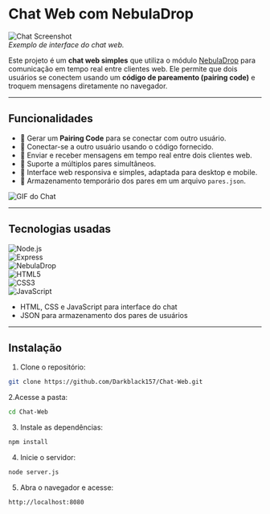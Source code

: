 # Chat Web com NebulaDrop

![Chat Screenshot](https://files.catbox.moe/xj7z9e.png)  
*Exemplo de interface do chat web.*

Este projeto é um **chat web simples** que utiliza o módulo [NebulaDrop](https://www.npmjs.com/package/nebuladrop) para comunicação em tempo real entre clientes web. Ele permite que dois usuários se conectem usando um **código de pareamento (pairing code)** e troquem mensagens diretamente no navegador.

---

## Funcionalidades

- 🔹 Gerar um **Pairing Code** para se conectar com outro usuário.  
- 🔹 Conectar-se a outro usuário usando o código fornecido.  
- 🔹 Enviar e receber mensagens em tempo real entre dois clientes web.  
- 🔹 Suporte a múltiplos pares simultâneos.  
- 🔹 Interface web responsiva e simples, adaptada para desktop e mobile.  
- 🔹 Armazenamento temporário dos pares em um arquivo `pares.json`.  

![GIF do Chat](https://i.imgur.com/SeuLinkDoGIF.gif)  

---

## Tecnologias usadas

![Node.js](https://img.shields.io/badge/Node.js-339933?style=for-the-badge&logo=node.js&logoColor=white)  
![Express](https://img.shields.io/badge/Express-000000?style=for-the-badge&logo=express&logoColor=white)  
![NebulaDrop](https://img.shields.io/badge/NebulaDrop-Blue?style=for-the-badge)  
![HTML5](https://img.shields.io/badge/HTML5-E34F26?style=for-the-badge&logo=html5&logoColor=white)  
![CSS3](https://img.shields.io/badge/CSS3-1572B6?style=for-the-badge&logo=css3&logoColor=white)  
![JavaScript](https://img.shields.io/badge/JavaScript-F7DF1E?style=for-the-badge&logo=javascript&logoColor=black)  

- HTML, CSS e JavaScript para interface do chat  
- JSON para armazenamento dos pares de usuários  

---

## Instalação

1. Clone o repositório:
```bash
git clone https://github.com/Darkblack157/Chat-Web.git
```

2.Acesse a pasta:
```bash
cd Chat-Web
```

3. Instale as dependências:
```bash
npm install
```

4. Inicie o servidor:
```bash
node server.js
```

5. Abra o navegador e acesse:
```bash
http://localhost:8080
```

